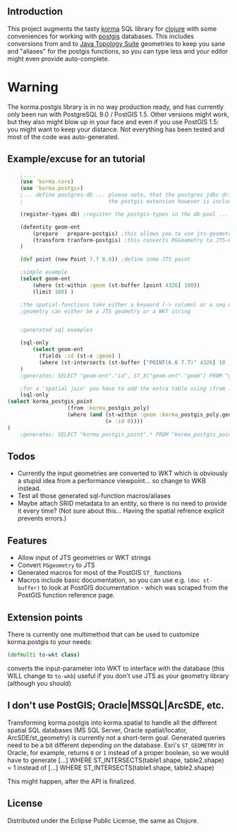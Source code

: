 ## Introduction ##
This project augments the tasty [korma](https://github.com/korma/Korma) SQL library for [clojure](http://clojure.org/) with some conveniences for working with [postgis](http://postgis.refractions.net/) databases.
This includes conversions from and to [Java Topology Suite](http://www.vividsolutions.com/jts/JTSHome.htm) geometries to keep you sane
and "aliases" for the postgis functions, so you can type less and your editor might even
provide auto-complete.

# Warning #
The korma.postgis library is in no way production ready,
and has currently only been run with PostgreSQL 9.0 / PostGIS 1.5.
Other versions might work, but they also might blow up in your face
and even if you use PostGIS 1.5: you might want to keep your distance.
Not everything has been tested and most of the code was auto-generated.

## Example/excuse for an tutorial ##
```clojure
    ;....
    (use 'korma.core)
    (use 'korma.postgis)
    ;... define postgres-db ... please note, that the postgres jdbc driver is not a korma.postgis dependency
    ;                           the postgis extension however is included

    (register-types db) ;register the postgis-types in the db-pool ... only needed for the transform-postgis function

    (defentity geom-ent
        (prepare   prepare-postgis) ;this allows you to use jts-geometries in your insert/update statements
        (transform tranform-postgis) ;this converts PGGeometry to JTS-Geometries -> "SELECT geom FROM geom_table" gets you JTS-Geometries), if you called register-types
    )

    (def point (new Point 7.7 8.8)) ;define some JTS point

    ;simple example
    (select geom-ent
        (where (st-within :geom (st-buffer [point 4326] 100))
        (limit 100) )

    ;the spatial-functions take either a keyword (-> column) or a seq with [geometry, srid] for the geometry parameter
    ;geometry can either be a JTS geometry or a WKT string


    ;generated sql examples

    (sql-only
        (select geom-ent
          (fields :id (st-x :geom) )
          (where (st-intersects (st-buffer ["POINT(6.6 7.7)" 4326] 10 ) :geom )))
    )
    ;generates: SELECT "geom-ent"."id", ST_X("geom-ent"."geom") FROM "geom-ent" WHERE ST_INTERSECTS(ST_BUFFER(ST_GEOMFROMTEXT(?, ?), ?), "geom-ent"."geom")

    ;for a 'spatial join' you have to add the extra table using (from :table)
    (sql-only
(select korma_postgis_point
                   (from :korma_postgis_poly)
                   (where (and (st-within :geom :korma_postgis_poly.geom)
                               (> :id 0))))
)
    ;generates: SELECT "korma_postgis_point".* FROM "korma_postgis_point", "korma_postgis_poly" WHERE ST_WITHIN("korma_postgis_point"."geom", "korma_postgis_poly"."geom")

```

## Todos ##
* Currently the input geometries are converted to WKT which is obviously a stupid idea from a performance viewpoint... so change to WKB instead.
* Test all those generated sql-function macros/aliases
* Maybe attach SRID metadata to an entity, so there is no need to provide it every time? (Not sure about this... Having the spatial refrence explicit prevents errors.)

## Features ##
* Allow input of JTS geometries or WKT strings
* Convert `PGgeometry` to JTS
* Generated macros for most of the PostGIS `ST_` functions
* Macros include basic documentation, so you can use e.g. `(doc st-buffer)` to look at PostGIS documentation - which was scraped from the PostGIS function reference page.


## Extension points ##
There is currently one multimethod that can be used to customize korma.postgis to your needs:
```clojure
(defmulti to-wkt class)
```
converts the input-parameter into WKT to interface with the database (this WILL change to `to-wkb`)
useful if you don't use JTS as your geometry library (although you should)

## I don't use PostGIS; Oracle|MSSQL|ArcSDE, etc. ##
Transforming korma.postgis into korma.spatial to handle all the different spatial SQL databases (MS SQL Server, Oracle spatial/locator, ArcSDE/st_geometry) is currently not a short-term goal.
Generated queries need to be a bit different depending on the database. Esri's `ST_GEOMETRY` in Oracle, for example, returns `0` or `1` instead of a proper boolean,
so we would have to generate
    [...] WHERE ST_INTERSECTS(table1.shape, table2.shape) = 1
    instead of
    [...] WHERE ST_INTERSECTS(table1.shape, table2.shape)


This might happen, after the API is finalized.


## License ##

Distributed under the Eclipse Public License, the same as Clojure.
